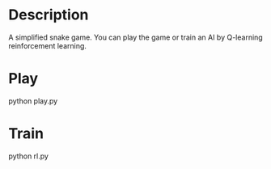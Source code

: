 # Description
A simplified snake game. You can play the game or train an AI by Q-learning reinforcement learning.

# Play
python play.py

# Train
python rl.py
